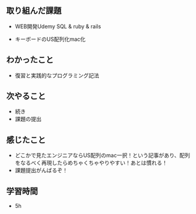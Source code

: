 ## 取り組んだ課題
- WEB開発Udemy SQL & ruby & rails

- キーボードのUS配列化mac化
## わかったこと
- 復習と実践的なプログラミング記法

## 次やること
- 続き
- 課題の提出

## 感じたこと
- どこかで見たエンジニアならUS配列のmac一択！という記事があり、配列をなるべく再現したらめちゃくちゃやりやすい！あとは慣れる！
- 課題提出がんばるぞ！

## 学習時間
- 5h
  
